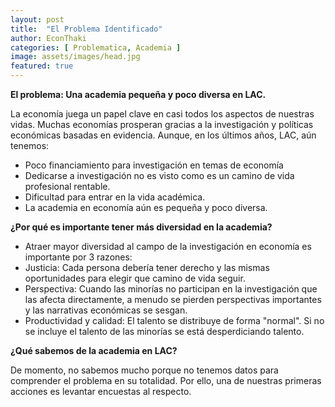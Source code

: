 ```yaml
---
layout: post
title:  "El Problema Identificado"
author: EconThaki
categories: [ Problematica, Academia ]
image: assets/images/head.jpg
featured: true
---
```


**El problema: Una academia pequeña y poco diversa en LAC.**

La economía juega un papel clave en casi todos los aspectos de nuestras vidas. Muchas economías prosperan gracias a la investigación y políticas económicas basadas en evidencia. Aunque, en los últimos años, LAC, aún tenemos:

- Poco financiamiento para investigación en temas de economía
- Dedicarse a investigación no es visto como es un camino de vida profesional rentable.
- Dificultad para entrar en la vida académica.
- La academia en economía aún es pequeña y poco diversa.

**¿Por qué es importante tener más diversidad en la academia?**

- Atraer mayor diversidad al campo de la investigación en economía es importante por 3 razones:
- Justicia: Cada persona debería tener derecho y las mismas oportunidades para elegir que camino de vida seguir.
- Perspectiva: Cuando las minorías no participan en la investigación que las afecta directamente, a menudo se pierden perspectivas importantes y las narrativas económicas se sesgan.
- Productividad y calidad: El talento se distribuye de forma &quot;normal&quot;. Si no se incluye el talento de las minorías se está desperdiciando talento.

**¿Qué sabemos de la academia en LAC?**

De momento, no sabemos mucho porque no tenemos datos para comprender el problema en su totalidad. Por ello, una de nuestras primeras acciones es levantar encuestas al respecto.
